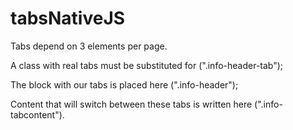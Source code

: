 # tabsNativeJS

Tabs depend on 3 elements per page.

A class with real tabs must be substituted for (".info-header-tab");

The block with our tabs is placed here (".info-header");

Content that will switch between these tabs is written here (".info-tabcontent").
